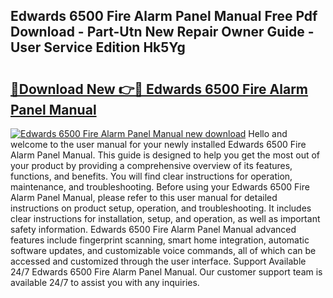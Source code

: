 ## Edwards 6500 Fire Alarm Panel Manual Free Pdf Download - Part-Utn New Repair Owner Guide - User Service Edition Hk5Yg

# <h2><a href="http://bc78715.oget.top/?id=Edwards+6500+Fire+Alarm+Panel+Manual">🔗Download New 👉🔴 Edwards 6500 Fire Alarm Panel Manual</a></h2>

[![Edwards 6500 Fire Alarm Panel Manual new download](https://i.imgur.com/5g1atiW.png)](http://bc78715.oget.top/?id=Edwards+6500+Fire+Alarm+Panel+Manual)
Hello and welcome to the user manual for your newly installed Edwards 6500 Fire Alarm Panel Manual. This guide is designed to help you get the most out of your product by providing a comprehensive overview of its features, functions, and benefits. You will find clear instructions for operation, maintenance, and troubleshooting. Before using your Edwards 6500 Fire Alarm Panel Manual, please refer to this user manual for detailed instructions on product setup, operation, and troubleshooting. It includes clear instructions for installation, setup, and operation, as well as important safety information. Edwards 6500 Fire Alarm Panel Manual advanced features include fingerprint scanning, smart home integration, automatic software updates, and customizable voice commands, all of which can be accessed and customized through the user interface. Support Available 24/7 Edwards 6500 Fire Alarm Panel Manual. Our customer support team is available 24/7 to assist you with any inquiries.
